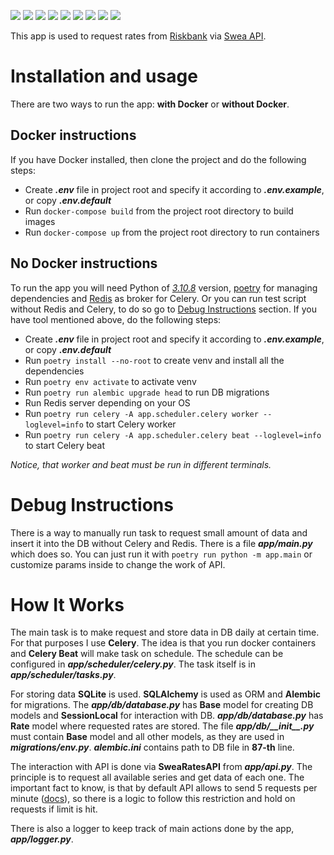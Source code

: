 ![](https://img.shields.io/badge/Code-Python-informational?style=flat&logo=python&logoColor=white&color=008000)
![](https://img.shields.io/badge/Database-SQLite-informational?style=flat&logo=sqlite&logoColor=white&color=060080)
![](https://img.shields.io/badge/ORM-SQLAlchemy-informational?style=flat&logo=SQLAlchemy&logoColor=white&color=060080)
![](https://img.shields.io/badge/Migrations-Alembic-informational?style=flat&logoColor=white&color=060080)
![](https://img.shields.io/badge/Broker-Redis-informational?style=flat&logo=redis&logoColor=white&color=758000)
![](https://img.shields.io/badge/Tools-Docker-informational?style=flat&logo=docker&logoColor=white&color=802d00)
![](https://img.shields.io/badge/Tools-Poetry-informational?style=flat&logo=poetry&logoColor=white&color=00806b)
![](https://img.shields.io/badge/Tools-Celery-informational?style=flat&logo=celery&logoColor=white&color=4d0080)
![](https://img.shields.io/badge/Tools-pre--commit-informational?style=flat&logo=pre-commit&logoColor=white&color=800029)

This app is used to request rates from [Riskbank](https://www.riksbank.se/en-gb/) via [Swea API](https://developer.api.riksbank.se/api-details#api=swea-api).

# Installation and usage
There are two ways to run the app: **with Docker** or **without Docker**.

## Docker instructions
If you have Docker installed, then clone the project and do the following steps:
- Create ***.env*** file in project root and specify it according to ***.env.example***, or copy ***.env.default***
- Run `docker-compose build` from the project root directory to build images
- Run `docker-compose up` from the project root directory to run containers

## No Docker instructions
To run the app you will need Python of [*3.10.8*](https://www.python.org/downloads/release/python-3108/) version,
[poetry](https://python-poetry.org/) for managing dependencies and [Redis](https://redis.io/) as broker for Celery.
Or you can run test script without Redis and Celery, to do so go to [Debug Instructions](#debug-instructions) section.
If you have tool mentioned above, do the following steps:
- Create ***.env*** file in project root and specify it according to ***.env.example***, or copy ***.env.default***
- Run `poetry install --no-root` to create venv and install all the dependencies
- Run `poetry env activate` to activate venv
- Run `poetry run alembic upgrade head` to run DB migrations
- Run Redis server depending on your OS
- Run `poetry run celery -A app.scheduler.celery worker --loglevel=info` to start Celery worker
- Run `poetry run celery -A app.scheduler.celery beat --loglevel=info` to start Celery beat

*Notice, that worker and beat must be run in different terminals.*

# Debug Instructions
There is a way to manually run task to request small amount of data and insert it into the DB without Celery and Redis.
There is a file ***app/main.py*** which does so. You can just run it with `poetry run python -m app.main` or customize params inside
to change the work of API.

# How It Works
The main task is to make request and store data in DB daily at certain time. For that purposes I use **Celery**. The idea is
that you run docker containers and **Celery Beat** will make task on schedule. The schedule can be configured in
***app/scheduler/celery.py***. The task itself is in ***app/scheduler/tasks.py***.

For storing data **SQLite** is used. **SQLAlchemy** is used as ORM and **Alembic** for migrations. The
***app/db/database.py*** has **Base** model for creating DB models and **SessionLocal** for interaction with DB.
***app/db/database.py*** has **Rate** model where requested rates are stored.
The file ***app/db/\_\_init\_\_.py*** must contain **Base** model and all other models, as they are used in ***migrations/env.py***.
***alembic.ini*** contains path to DB file in **87-th** line.

The interaction with API is done via **SweaRatesAPI** from ***app/api.py***. The principle is to request all available
series and get data of each one. The important fact to know, is that by default API allows to send 5 requests
per minute ([docs](https://www.riksbank.se/en-gb/statistics/interest-rates-and-exchange-rates/retrieving-interest-rates-and-exchange-rates-via-api/faq--the-api-for-interest-rates-and-exchange-rates/)), so there is a logic to follow this restriction and hold on requests if limit is hit.

There is also a logger to keep track of main actions done by the app, ***app/logger.py***.
